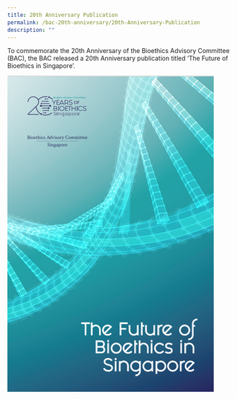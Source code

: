 ```yaml
---
title: 20th Anniversary Publication
permalink: /bac-20th-anniversary/20th-Anniversary-Publication
description: ""
---
```


To commemorate the 20th Anniversary of the Bioethics Advisory Committee (BAC), the BAC released a 20th Anniversary publication titled ‘The Future of Bioethics in Singapore’.

![](/images/20th%20Anniversary%20Images/Publication.png)